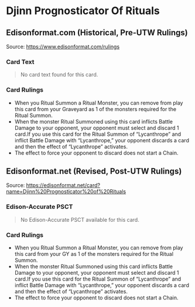 # Djinn Prognosticator Of Rituals

## Edisonformat.com (Historical, Pre-UTW Rulings)

Source: https://www.edisonformat.com/rulings

### Card Text

> No card text found for this card.

### Card Rulings

*   When you Ritual Summon a Ritual Monster, you can remove from play this card from your Graveyard as 1 of the monsters required for the Ritual Summon.
*   When the monster Ritual Summoned using this card inflicts Battle Damage to your opponent, your opponent must select and discard 1 card.If you use this card for the Ritual Summon of “Lycanthrope” and inflict Battle Damage with “Lycanthrope,” your opponent discards a card and then the effect of “Lycanthrope” activates.
*   The effect to force your opponent to discard does not start a Chain.

## Edisonformat.net (Revised, Post-UTW Rulings)

Source: https://edisonformat.net/card?name=Djinn%20Prognosticator%20of%20Rituals

### Edison-Accurate PSCT

> No Edison-Accurate PSCT available for this card.

### Card Rulings

*   When you Ritual Summon a Ritual Monster, you can remove from play this card from your GY as 1 of the monsters required for the Ritual Summon.
*   When the monster Ritual Summoned using this card inflicts Battle Damage to your opponent, your opponent must select and discard 1 card.If you use this card for the Ritual Summon of “Lycanthrope” and inflict Battle Damage with “Lycanthrope,” your opponent discards a card and then the effect of “Lycanthrope” activates.
*   The effect to force your opponent to discard does not start a Chain.
            